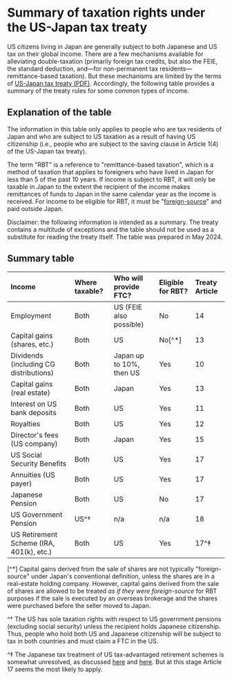 # Summary of taxation rights under the US-Japan tax treaty

US citizens living in Japan are generally subject to both Japanese and US tax on their global income. There are a few mechanisms available for alleviating double-taxation (primarily foreign tax credits, but also the FEIE, the standard deduction, and—for non-permanent tax residents—remittance-based taxation). But these mechanisms are limited by the terms of [US-Japan tax treaty (PDF)](https://www.mof.go.jp/tax_policy/summary/international/tax_convention/USA_ST_en.pdf). Accordingly, the following table provides a summary of the treaty rules for some common types of income.

## Explanation of the table

The information in this table only applies to people who are tax residents of Japan and who are subject to US taxation as a result of having US citizenship (i.e., people who are subject to the saving clause in Article 1(4) of the US-Japan tax treaty).

The term "RBT" is a reference to "remittance-based taxation", which is a method of taxation that applies to foreigners who have lived in Japan for less than 5 of the past 10 years. If income is subject to RBT, it will only be taxable in Japan to the extent the recipient of the income makes remittances of funds to Japan in the same calendar year as the income is received. For income to be eligible for RBT, it must be "[foreign-source](https://www.nta.go.jp/english/taxes/individual/12007.htm)" and paid outside Japan.

Disclaimer: the following information is intended as a summary. The treaty contains a multitude of exceptions and the table should not be used as a substitute for reading the treaty itself. The table was prepared in May 2024.

## Summary table

|**Income**|**Where taxable?**|**Who will provide FTC?**|**Eligible for RBT?**|**Treaty Article**|
:--|:--|:--|:--|:--|
|Employment|Both|US (FEIE also possible)|No|14|
|Capital gains (shares, etc.)|Both|US|No[^*]|13|
|Dividends (including CG distributions)|Both|Japan up to 10%, then US|Yes|10|
|Capital gains (real estate)|Both|Japan|Yes|13|
|Interest on US bank deposits|Both|US|Yes|11|
|Royalties|Both|US|Yes|12|
|Director's fees (US company)|Both|Japan|Yes|15|
|US Social Security Benefits|Both|US|Yes|17|
|Annuities (US payer)|Both|US|Yes|17|
|Japanese Pension|Both|US|No|17|
|US Government Pension|US^†|n/a|n/a|18|
|US Retirement Scheme (IRA, 401(k), etc.)|Both|US|Yes|17^‡|

[^*] Capital gains derived from the sale of shares are not typically "foreign-source" under Japan's conventional definition, unless the shares are in a real-estate holding company. However, capital gains derived from the sale of shares are allowed to be treated *as if they were foreign-source* for RBT purposes if the sale is executed by an overseas brokerage and the shares were purchased before the seller moved to Japan.

^† The US has sole taxation rights with respect to US government pensions (excluding social security) unless the recipient holds Japanese citizenship. Thus, people who hold both US and Japanese citizenship will be subject to tax in both countries and must claim a FTC in the US.

^‡ The Japanese tax treatment of US tax-advantaged retirement schemes is somewhat unresolved, as discussed [here](https://www.reddit.com/r/JapanFinance/comments/zlaiqx/us_ira_reporting_obligations_in_japan/) and [here](https://www.reddit.com/r/JapanFinance/comments/m4vpfx/most_definitive_answer_on_401kira_treatment_as/). But at this stage Article 17 seems the most likely to apply.
